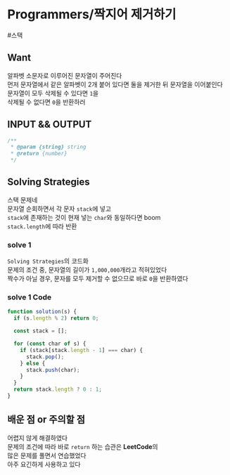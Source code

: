 # Programmers/짝지어 제거하기

#스택

## Want

알파벳 소문자로 이루어진 문자열이 주어진다  
먼저 문자열에서 같은 알파벳이 2개 붙어 있다면 둘을 제거한 뒤 문자열을 이어붙인다  
문자열이 모두 삭제될 수 있다면 `1`을  
삭제될 수 없다면 `0`을 반환하러

## INPUT && OUTPUT

```js
/**
 * @param {string} string
 * @return {number}
 */
```

## Solving Strategies

스택 문제네  
문자열 순회하면서 각 문자 `stack`에 넣고  
`stack`에 존재하는 것이 현재 넣는 `char`와 동일하다면 boom  
`stack.length`에 따라 반환

### solve 1

`Solving Strategies`의 코드화  
문제의 조건 중, 문자열의 길이가 `1,000,000`개라고 적혀있었다  
짝수가 아닐 경우, 문자를 모두 제거할 수 없으므로 바로 `0`을 반환하였다

### solve 1 Code

```js
function solution(s) {
  if (s.length % 2) return 0;

  const stack = [];

  for (const char of s) {
    if (stack[stack.length - 1] === char) {
      stack.pop();
    } else {
      stack.push(char);
    }
  }
  return stack.length ? 0 : 1;
}
```

## 배운 점 or 주의할 점

어렵지 않게 해결하였다  
문제의 조건에 따라 바로 `return` 하는 습관은 **LeetCode**의  
많은 문제를 풀면서 연습했었다  
아주 요긴하게 사용하고 있다
